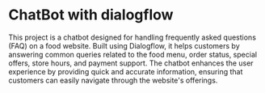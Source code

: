 # ChatBot with dialogflow
 This project is a chatbot designed for handling frequently asked questions (FAQ) on a food website. Built using Dialogflow, it helps customers by answering common queries related to the food menu, order status, special offers, store hours, and payment support. The chatbot enhances the user experience by providing quick and accurate information, ensuring that customers can easily navigate through the website's offerings.
